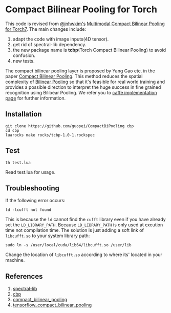# Compact Bilinear Pooling for Torch 

This code is revised from [@jnhwkim's](https://github.com/jnhwkim) [Multimodal Compact Bilinear Pooling for Torch7](https://github.com/jnhwkim/cbp). The main changes include:

1. adapt the code with image inputs(4D tensor).
2. get rid of spectral-lib dependency.
3. the new package name is **tcbp**(Torch Compact Bilinear Pooling) to avoid confusion.
4. new tests.

The compact bilinear pooling layer is proposed by Yang Gao etc. in the paper [Compact Bilinear Pooling](https://arxiv.org/abs/1511.06062). This method reduces the spatial complexity of [Bilinear Pooling](http://vis-www.cs.umass.edu/bcnn/docs/bcnn_iccv15.pdf) so that it's feasible for real world training and provides a possible direction to interpret the huge success in fine grained recognition using Bilibear Pooling. We refer you to [caffe implementation page](https://github.com/gy20073/compact_bilinear_pooling) for further information.

## Installation

```
git clone https://github.com/guopei/CompactBiPooling cbp
cd cbp
luarocks make rocks/tcbp-1.0-1.rockspec
```

## Test

```
th test.lua
```
Read test.lua for usage.

## Troubleshooting

If the following error occurs:
```
ld -lcufft not found
```
This is because the `ld` cannot find the `cufft` library even if you have already set the `LD_LIBRARY_PATH`. 
Because `LD_LIBRARY_PATH` is only used at excution time not compilation time.
The solution is just adding a soft link of `libcufft.so` to your system library path:
```
sudo ln -s /user/local/cuda/lib64/libcufft.so /user/lib
``` 
Change the location of `libcufft.so` according to where its' located in your machine.


## References
1. [spectral-lib](https://github.com/mbhenaff/spectral-lib)
2. [cbp](https://github.com/jnhwkim/cbp)
3. [compact_bilinear_pooling](https://github.com/gy20073/compact_bilinear_pooling)
4. [tensorflow_compact_bilinear_pooling](https://github.com/ronghanghu/tensorflow_compact_bilinear_pooling)
